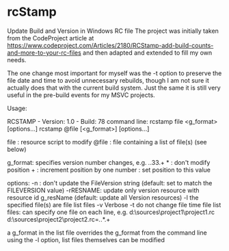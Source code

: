 # rcStamp
Update Build and Version in Windows RC file
The project was initially taken from the CodeProject article at
https://www.codeproject.com/Articles/2180/RCStamp-add-build-counts-and-more-to-your-rc-files
and then adapted and extended to fill my own needs.

The one change most important for myself was the -t option to preserve the file date and time
to avoid unnecessary rebuilds, though I am not sure it actually does that with the current
build system. Just the same it is still very useful in the pre-build events for my MSVC
projects.

Usage:

 RCSTAMP  -   Version: 1.0 - Build: 78
     command line:
  rcstamp file <g_format> [options...]
  rcstamp @file [<g_format>] [options...]

  file  : resource script to modify
  @file : file containing a list of file(s) (see below)

  g_format: specifies version number changes, e.g. *.*.33.+
          * : don't modify position
          + : increment position by one
          number : set position to this value

  options:
    -n  :         don't update the FileVersion string
                  (default: set to match the FILEVERSION value)
    -rRESNAME:    update only version resource with resource id g_resName
                  (default: update all Version resources)
    -l            the specified file(s) are file list files
    -v            Verbose
    -t            do not change file time
  file list files:
  can specify one file on each line, e.g.
  d:\sources\project1\project1.rc
  d:\sources\project2\project2.rc=*.*.*.+

  a g_format in the list file overrides the g_format from the command line
  using the -l option, list files themselves can be modified


